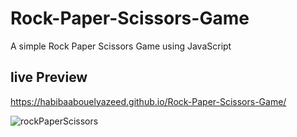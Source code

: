 # Rock-Paper-Scissors-Game
A simple Rock Paper Scissors Game using JavaScript

## live Preview
 https://habibaabouelyazeed.github.io/Rock-Paper-Scissors-Game/
 
 ![rockPaperScissors](https://user-images.githubusercontent.com/48604366/213240906-21b804f8-fba5-4da9-9dfd-3756ac48f879.PNG)
